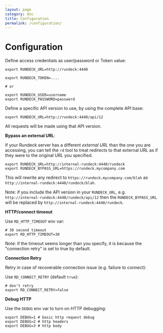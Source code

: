 ```yaml
---
layout: page
category: doc
title: Configuration
permalink: /configuration/
---
```


# Configuration

Define access credentials as user/password or Token value:

	export RUNDECK_URL=http://rundeck:4440

	export RUNDECK_TOKEN=....

	# or

	export RUNDECK_USER=username
	export RUNDECK_PASSWORD=password

Define a specific API version to use, by using the complete API base:

	export RUNDECK_URL=http://rundeck:4440/api/12

All requests will be made using that API version.

**Bypass an external URL**:

If your Rundeck server has a different *external URL* than the one you are accessing,
you can tell the `rd` tool to treat redirects to that external URL as
if they were to the original URL you specified.

	export RUNDECK_URL=http://internal-rundeck:4440/rundeck
	export RUNDECK_BYPASS_URL=https://rundeck.mycompany.com

This will rewrite any redirect to `https://rundeck.mycompany.com/blah`
as `http://internal-rundeck:4440/rundeck/blah`.

Note: if you include the API version in your `RUNDECK_URL`, e.g. `http://internal-rundeck:4440/rundeck/api/12` then
the `RUNDECK_BYPASS_URL` will be replaced by `http://internal-rundeck:4440/rundeck`.

**HTTP/connect timeout**

Use `RD_HTTP_TIMEOUT` env var:

	# 30 second timeout
	export RD_HTTP_TIMEOUT=30

Note: if the timeout seems longer than you specify, it is because the "connection retry" is set to true
by default.

**Connection Retry**

Retry in case of recoverable connection issue (e.g. failure to connect):

Use `RD_CONNECT_RETRY` (default `true`):

	# don't retry
	export RD_CONNECT_RETRY=false

**Debug HTTP**

Use the `DEBUG` env var to turn on HTTP debugging:

	export DEBUG=1 # basic http request debug
	export DEBUG=2 # http headers
	export DEBUG=3 # http body